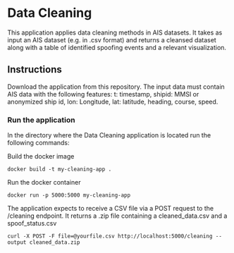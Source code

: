 # Data Cleaning
This application applies data cleaning methods in AIS datasets. It takes as input an AIS dataset (e.g. in .csv format) and returns a cleansed dataset along with a table of identified spoofing events and a relevant visualization.

## Instructions
Download the application from this repository. The input data must contain AIS data with the following features: t: timestamp, shipid: MMSI or anonymized ship id, lon: Longitude, lat: latitude, heading, course, speed.

### Run the application

In the directory where the Data Cleaning application is located run the following commands:

Build the docker image
```
docker build -t my-cleaning-app .

```
Run the docker container
```
docker run -p 5000:5000 my-cleaning-app
```
The application expects to receive a CSV file via a POST request to the /cleaning endpoint. It returns a .zip file containing a cleaned_data.csv and a spoof_status.csv

```
curl -X POST -F file=@yourfile.csv http://localhost:5000/cleaning --output cleaned_data.zip

```